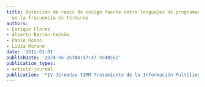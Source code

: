 ```yaml
---
title: Detección de reuso de código fuente entre lenguajes de programación con base
  en la frecuencia de términos
authors:
- Enrique Flores
- Alberto Barrón-Cedeño
- Paolo Rosso
- Lidia Moreno
date: '2011-01-01'
publishDate: '2024-06-26T04:57:47.994858Z'
publication_types:
- article-journal
publication: '*IV Jornadas TIMM Tratamiento de la Información Multilingüe y Multimodal*'
---
```

